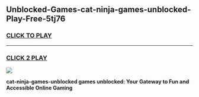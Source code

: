 
## Unblocked-Games-cat-ninja-games-unblocked-Play-Free-5tj76
<h3>
<a href="https://premium76.site?title=cat-ninja-games-unblocked&ref=21A">CLICK TO PLAY</a></h3>
<hr>

<h3>
<a href="https://premium76.site?title=cat-ninja-games-unblocked&ref=21A">CLICK 2 PLAY</a>
  
</h3>

<a href="https://premium76.site?title=cat-ninja-games-unblocked&ref=21A"><img src="https://clearcache.store/games.png"></a>


**cat-ninja-games-unblocked games unblocked: Your Gateway to Fun and Accessible Online Gaming**
